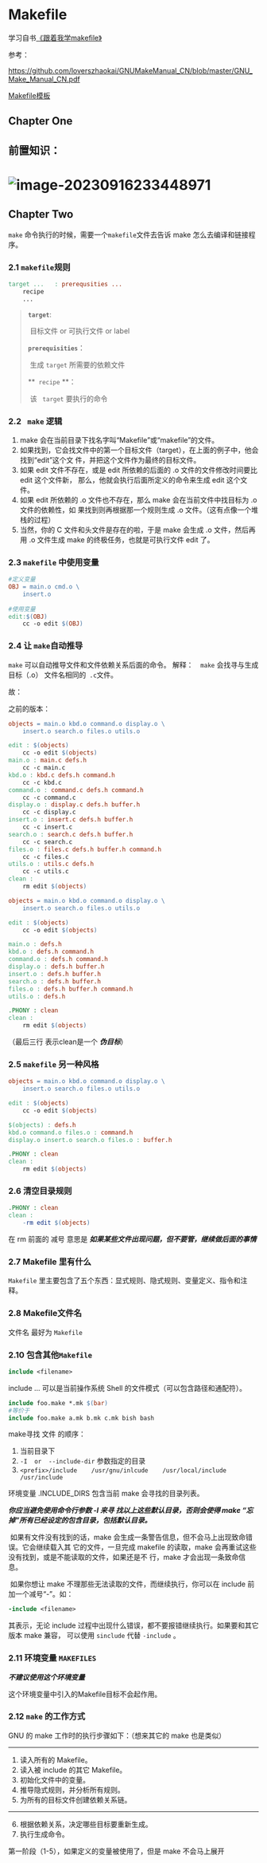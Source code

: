  

# Makefile



学习自书[《跟着我学makefile》](https://github.com/seisman/how-to-write-makefile)

参考：

https://github.com/loverszhaokai/GNUMakeManual_CN/blob/master/GNU_Make_Manual_CN.pdf

[Makefile模板](https://github.com/TheNetAdmin/Makefile-Templates/blob/master/Readme-cn.md)

## Chapter One

## 前置知识：

# ![image-20230916233448971](Makefile.assets/image-20230916233448971.png) 

## Chapter Two

`make` 命令执行的时候，需要一个`makefile`文件去告诉 make 怎么去编译和链接程序。

### 2.1    `makefile`规则

```makefile
target ...   : prerequsities ...
	recipe
	...
```

> **`target`**:
>
> ​	目标文件 or 可执行文件 or label
>
> **`prerequisities`**：
>
> ​	生成 `target`  所需要的依赖文件
>
> **` recipe` **：
>
> ​	该 ` target` 要执行的命令

### 2.2    ` make`   逻辑

1. make 会在当前目录下找名字叫“Makefile”或“makefile”的文件。 
2.  如果找到，它会找文件中的第一个目标文件（target），在上面的例子中，他会找到“edit”这个文 件，并把这个文件作为最终的目标文件。 
3.  如果 edit 文件不存在，或是 edit 所依赖的后面的 .o 文件的文件修改时间要比 edit 这个文件新， 那么，他就会执行后面所定义的命令来生成 edit 这个文件。 
4.  如果 edit 所依赖的 .o 文件也不存在，那么 make 会在当前文件中找目标为 .o 文件的依赖性，如 果找到则再根据那一个规则生成 .o 文件。（这有点像一个堆栈的过程） 
5.  当然，你的 C 文件和头文件是存在的啦，于是 make 会生成 .o 文件，然后再用 .o 文件生成 make 的终极任务，也就是可执行文件 edit 了。



### 2.3     `makefile` 中使用变量

``` makefile
#定义变量
OBJ = main.o cmd.o \
	insert.o
	
#使用变量
edit:$(OBJ)
	cc -o edit $(OBJ)
```



### 2.4     让 `make`自动推导

`make` 可以自动推导文件和文件依赖关系后面的命令。 解释：`  make` 会找寻与生成目标（.o） 文件名相同的` .c`文件。

故：

之前的版本：

``` makefile
objects = main.o kbd.o command.o display.o \
	insert.o search.o files.o utils.o

edit : $(objects)
	cc -o edit $(objects)
main.o : main.c defs.h
	cc -c main.c
kbd.o : kbd.c defs.h command.h
	cc -c kbd.c
command.o : command.c defs.h command.h
	cc -c command.c
display.o : display.c defs.h buffer.h
	cc -c display.c
insert.o : insert.c defs.h buffer.h
	cc -c insert.c
search.o : search.c defs.h buffer.h
	cc -c search.c
files.o : files.c defs.h buffer.h command.h
	cc -c files.c
utils.o : utils.c defs.h
	cc -c utils.c
clean :
	rm edit $(objects)

```



``` makefile
objects = main.o kbd.o command.o display.o \
	insert.o search.o files.o utils.o

edit : $(objects)
	cc -o edit $(objects)

main.o : defs.h
kbd.o : defs.h command.h
command.o : defs.h command.h
display.o : defs.h buffer.h
insert.o : defs.h buffer.h
search.o : defs.h buffer.h
files.o : defs.h buffer.h command.h
utils.o : defs.h

.PHONY : clean
clean :
	rm edit $(objects)
```

（最后三行 表示clean是一个 ***伪目标***）

### 2.5    `makefile` 另一种风格

``` makefile
objects = main.o kbd.o command.o display.o \
	insert.o search.o files.o utils.o

edit : $(objects)
	cc -o edit $(objects)

$(objects) : defs.h
kbd.o command.o files.o : command.h
display.o insert.o search.o files.o : buffer.h

.PHONY : clean
clean :
	rm edit $(objects)

```



### 2.6        清空目录规则

``` makefile
.PHONY : clean
clean :
	-rm edit $(objects)
```

在 rm 前面的 减号 意思是 ***如果某些文件出现问题，但不要管，继续做后面的事情***



### 2.7        Makefile 里有什么

`Makefile` 里主要包含了五个东西：显式规则、隐式规则、变量定义、指令和注释。



### 2.8       Makefile文件名

文件名 最好为  `Makefile`



### 2.10         包含其他`Makefile`  

```makefile
include <filename>
```

include ... 可以是当前操作系统 Shell 的文件模式（可以包含路径和通配符）。

```makefile
include foo.make *.mk $(bar)
#等价于
include foo.make a.mk b.mk c.mk bish bash
```

 make寻找  文件 的顺序：

1. 当前目录下
2. `-I  or  --include-dir`  参数指定的目录
3. `<prefix>/include    /usr/gnu/inlcude    /usr/local/include    /usr/include` 

环境变量 .INCLUDE_DIRS 包含当前 make 会寻找的目录列表。

***你应当避免使用命令行参数 -I 来寻 找以上这些默认目录，否则会使得 make “忘掉”所有已经设定的包含目录，包括默认目录。*** 

​	如果有文件没有找到的话，make 会生成一条警告信息，但不会马上出现致命错误。它会继续载入其 它的文件，一旦完成 makefile 的读取，make 会再重试这些没有找到，或是不能读取的文件，如果还是不 行，make 才会出现一条致命信息。

​	如果你想让 make 不理那些无法读取的文件，而继续执行，你可以在 include 前加一个减号“-”。如： 

```makefile
-include <filename>
```

 其表示，无论 include 过程中出现什么错误，都不要报错继续执行。如果要和其它版本 make 兼容， 可以使用 `sinclude` 代替 `-include` 。



### 2.11       环境变量  `MAKEFILES` 

***不建议使用这个环境变量***

这个环境变量中引入的Makefile目标不会起作用。



### 2.12       `make`  的工作方式

GNU 的 make 工作时的执行步骤如下：（想来其它的 make 也是类似） 



----------------------------------

1. 读入所有的 Makefile。 
2.  读入被 include 的其它 Makefile。 
3.  初始化文件中的变量。 
4.  推导隐式规则，并分析所有规则。 
5.  为所有的目标文件创建依赖关系链。 

--------------------

6. 根据依赖关系，决定哪些目标要重新生成。  
7. 执行生成命令。

第一阶段（1-5），如果定义的变量被使用了，但是 make  不会马上展开
